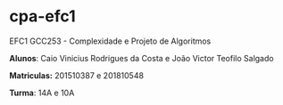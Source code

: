 # cpa-efc1
EFC1 GCC253 - Complexidade e Projeto de Algoritmos

**Alunos**: Caio Vinicius Rodrigues da Costa e João Victor Teofilo Salgado

**Matriculas:** 201510387 e 201810548

**Turma**: 14A e 10A
